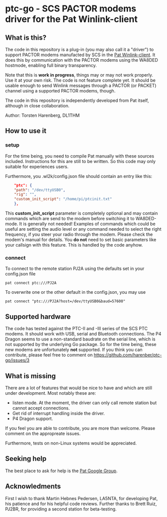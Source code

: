 # ptc-go - SCS PACTOR modems driver for the Pat Winlink-client

## What is this?

The code in this repository is a plug-in (you may also call it a
"driver") to support PACTOR modems manufacted by SCS in the
[Pat Winlink-client](http://getpat.io/). It does this by communication
with the PACTOR modems using the WA8DED hostmode, enabling full binary transparency.

Note that this is **work in progress**, things may or may not work
properly. Use it at your own risk. The code is not feature complete yet. It should
be usable enough to send Winlink messages through a PACTOR (or PACKET)
channel using a supported PACTOR modems, though.

The code in this repository is independently developed from Pat
itself, although in close collaboration.

Author: Torsten Harenberg, DL1THM

## How to use it

### setup

For the time being, you need to compile Pat manually with these
sources included. Instructions for this are still to be written. So
this code may only suitable for experiences users.

Furthermore, you .wl2k/config.json file should contain an entry like this:

```json
	"ptc": {
	"path": "/dev/ttyUSB0",
	"rig": "",
	"custom_init_script": "/home/pi/ptcinit.txt"
	},
```

This __custom_init_script__ parameter is completely optional and may
contain commands which are send to the modem before switching it to
WA8DED-mode. It is generally not needed! Examples of commands which
could be useful are setting the audio level or any command needed to
select the right frequency, if you steer your radio through the
modem. Please check the modem's manual for details. You **do not**
need to set basic parameters like your callsign with this
feature. This is handled by the code anyhow.

### connect

To connect to the remote station PJ2A using the defaults set in your
config.json file

```
pat connect ptc:///PJ2A
```

To overwrite one or the other default in the config.json, you may use

```
pat connect "ptc:///PJ2A?host=/dev/ttyUSB0&baud=57600"
```

## Supported hardware

The code has tested against the PTC-II and -III series of the SCS PTC
modems. It should work with USB, serial and Bluetooth connections. The
P4 Dragon seems to use a non-standard baudrate on the serial line,
which is not supported by the underlying Go package. So for the time
being, these new modems are unfortunately **not** supported. If you
think you can contribute, please feel free to comment on https://github.com/harenber/ptc-go/issues/3

## What is missing

There are a lot of features that would be nice to have and which are
still under development. Most notably these are:

* listen mode. At the moment, the driver can only call remote station
but cannot accept connections. 
* Get rid of interrupt handling inside the driver.
* P4 Dragon support.

If you feel you are able to contribute, you are more than
welcome. Please comment on the appropreate issues.

Furthermore, tests on non-Linux systems would be appreciated.

## Seeking help

The best place to ask for help is the
[Pat Google Group](https://groups.google.com/forum/#!forum/pat-users).

## Acknowledments

First I wish to thank Martin Hebnes Pedersen, LA5NTA, for developing
Pat, his patience and for his helpful code reviews. Further thanks to
Brett Ruiz, PJ2BR, for providing a second station for beta-testing.
